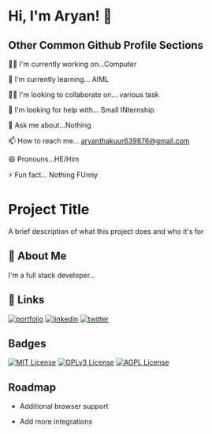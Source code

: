 # Hi, I'm Aryan! 👋


## Other Common Github Profile Sections
👩‍💻 I'm currently working on...Computer

🧠 I'm currently learning... AIML

👯‍♀ I'm looking to collaborate on... various task

🤔 I'm looking for help with... Small INternship

💬 Ask me about...Nothing

📫 How to reach me... aryanthakuur639876@gmail.com                     

😄 Pronouns...HE/Him

⚡ Fun fact... Nothing FUnny


# Project Title

A brief description of what this project does and who it's for


## 🚀 About Me
I'm a full stack developer...


## 🔗 Links
[![portfolio](https://img.shields.io/badge/my_portfolio-000?style=for-the-badge&logo=ko-fi&logoColor=white)](Link)
[![linkedin](https://img.shields.io/badge/linkedin-0A66C2?style=for-the-badge&logo=linkedin&logoColor=white)](link/)
[![twitter](https://img.shields.io/badge/twitter-1DA1F2?style=for-the-badge&logo=twitter&logoColor=white)](https://twitter.com/)


## Badges


[![MIT License](https://img.shields.io/badge/License-MIT-green.svg)](https://choosealicense.com/licenses/mit/)
[![GPLv3 License](https://img.shields.io/badge/License-GPL%20v3-yellow.svg)](https://opensource.org/licenses/)
[![AGPL License](https://img.shields.io/badge/license-AGPL-blue.svg)](http://www.gnu.org/licenses/agpl-3.0)


## Roadmap

- Additional browser support

- Add more integrations
